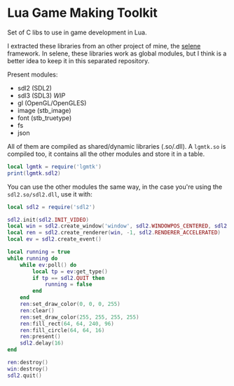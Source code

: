 # Lua Game Making Toolkit

Set of C libs to use in game development in Lua.


I extracted these libraries from an other project of mine, the [selene](https://github.com/canoi12/selene) framework.
In selene, these libraries work as global modules, but I think is a better idea to keep it in this separated repository.


Present modules:

- sdl2 (SDL2)
- sdl3 (SDL3) *WIP*
- gl (OpenGL/OpenGLES)
- image (stb_image)
- font (stb_truetype)
- fs
- json


All of them are compiled as shared/dynamic libraries (.so/.dll).
A `lgmtk.so` is compiled too, it contains all the other modules and store it in a table.

```lua
local lgmtk = require('lgmtk')
print(lgmtk.sdl2)
```

You can use the other modules the same way, in the case you're using the `sdl2.so/sdl2.dll`, use it with:

```lua
local sdl2 = require('sdl2')

sdl2.init(sdl2.INIT_VIDEO)
local win = sdl2.create_window('window', sdl2.WINDOWPOS_CENTERED, sdl2.WINDOWPOS_CENTERED, 640, 380, sdl2.WINDOW_SHOWN)
local ren = sdl2.create_renderer(win, -1, sdl2.RENDERER_ACCELERATED)
local ev = sdl2.create_event()

local running = true
while running do
    while ev:poll() do
        local tp = ev:get_type()
        if tp == sdl2.QUIT then
            running = false
        end
    end
    ren:set_draw_color(0, 0, 0, 255)
    ren:clear()
    ren:set_draw_color(255, 255, 255, 255)
    ren:fill_rect(64, 64, 240, 96)
    ren:fill_circle(64, 64, 16)
    ren:present()
    sdl2.delay(16)
end

ren:destroy()
win:destroy()
sdl2.quit()
```
